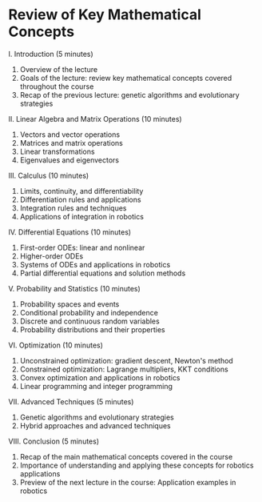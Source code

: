 # Review of Key Mathematical Concepts

I. Introduction (5 minutes)

1. Overview of the lecture
1. Goals of the lecture: review key mathematical concepts covered throughout the course
1. Recap of the previous lecture: genetic algorithms and evolutionary strategies

II. Linear Algebra and Matrix Operations (10 minutes)

1. Vectors and vector operations
1. Matrices and matrix operations
1. Linear transformations
1. Eigenvalues and eigenvectors

III. Calculus (10 minutes)

1. Limits, continuity, and differentiability
1. Differentiation rules and applications
1. Integration rules and techniques
1. Applications of integration in robotics

IV. Differential Equations (10 minutes)

1. First-order ODEs: linear and nonlinear
1. Higher-order ODEs
1. Systems of ODEs and applications in robotics
1. Partial differential equations and solution methods

V. Probability and Statistics (10 minutes)

1. Probability spaces and events
1. Conditional probability and independence
1. Discrete and continuous random variables
1. Probability distributions and their properties

VI. Optimization (10 minutes)

1. Unconstrained optimization: gradient descent, Newton's method
1. Constrained optimization: Lagrange multipliers, KKT conditions
1. Convex optimization and applications in robotics
1. Linear programming and integer programming

VII. Advanced Techniques (5 minutes)

1. Genetic algorithms and evolutionary strategies
1. Hybrid approaches and advanced techniques

VIII. Conclusion (5 minutes)

1. Recap of the main mathematical concepts covered in the course
1. Importance of understanding and applying these concepts for robotics applications
1. Preview of the next lecture in the course: Application examples in robotics
